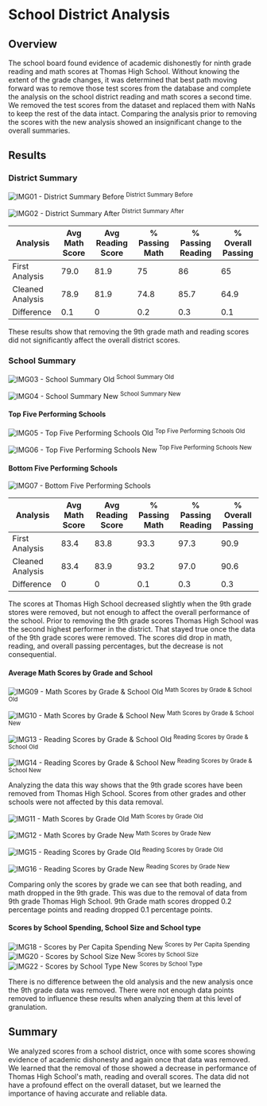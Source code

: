 # School District Analysis

## Overview
The school board found evidence of academic dishonestly for ninth grade reading and math scores at Thomas High School. Without knowing the extent of the grade changes, it was determined that best path moving forward was to remove those test scores from the database and complete the analysis on the school district reading and math scores a second time. We removed the test scores from the dataset and replaced them with NaNs to keep the rest of the data intact. Comparing the analysis prior to removing the scores with the new analysis showed an insignificant change to the overall summaries. 

## Results

### District Summary

![IMG01 - District Summary Before](https://github.com/mgochis/School_District_Analysis/blob/c1f542a883de2aabbd142cf20c1ce0031174a666/Images/IMG01%20-%20District%20Summary%20Old.png)
<sup>District Summary Before</sup>

![IMG02 - District Summary After](https://github.com/mgochis/School_District_Analysis/blob/c1f542a883de2aabbd142cf20c1ce0031174a666/Images/IMG02%20-%20District%20Summary%20New.png)
<sup>District Summary After</sup>


| Analysis | Avg Math Score | Avg Reading Score | % Passing Math | % Passing Reading | % Overall Passing |
| --- | --- | --- | --- | --- | --- |
| First Analysis | 79.0 | 81.9 | 75 | 86 | 65 |
| Cleaned Analysis | 78.9 | 81.9 | 74.8 | 85.7 | 64.9 |
| Difference | 0.1 | 0 | 0.2 | 0.3 | 0.1 |

These results show that removing the 9th grade math and reading scores did not significantly affect the overall district scores. 

### School Summary

![IMG03 - School Summary Old](https://github.com/mgochis/School_District_Analysis/blob/bfad70095a484bcecab8ebe64dbf41688ed241ca/Images/IMG03%20-%20School%20Summary%20Old.png)
<sup>School Summary Old</sup>

![IMG04 - School Summary New](https://github.com/mgochis/School_District_Analysis/blob/bfad70095a484bcecab8ebe64dbf41688ed241ca/Images/IMG04%20-%20School%20Summary%20New.png)
<sup>School Summary New</sup>

#### Top Five Performing Schools

![IMG05 - Top Five Performing Schools Old](https://github.com/mgochis/School_District_Analysis/blob/bfad70095a484bcecab8ebe64dbf41688ed241ca/Images/IMG05%20-%20Top%20Five%20Performing%20Schools%20Old.png)
<sup>Top Five Performing Schools Old</sup>

![IMG06 - Top Five Performing Schools New](https://github.com/mgochis/School_District_Analysis/blob/bfad70095a484bcecab8ebe64dbf41688ed241ca/Images/IMG06%20-%20Top%20Five%20Performing%20Schools%20New.png)
<sup>Top Five Performing Schools New</sup>

#### Bottom Five Performing Schools
![IMG07 - Bottom Five Performing Schools](https://github.com/mgochis/School_District_Analysis/blob/bfad70095a484bcecab8ebe64dbf41688ed241ca/Images/IMG08%20-%20Bottom%20Five%20Performing%20Schools%20New.png)

| Analysis | Avg Math Score | Avg Reading Score | % Passing Math | % Passing Reading | % Overall Passing
| --- | --- | --- | --- | --- | --- |
| First Analysis | 83.4 | 83.8 | 93.3 | 97.3 | 90.9 |
| Cleaned Analysis | 83.4 | 83.9 | 93.2 | 97.0 | 90.6 |
| Difference | 0 | 0 | 0.1 | 0.3 | 0.3 |

The scores at Thomas High School decreased slightly when the 9th grade stores were removed, but not enough to affect the overall performance of the school. Prior to removing the 9th grade scores Thomas High School was the second highest performer in the district. That stayed true once the data of the 9th grade scores were removed. The scores did drop in math, reading, and overall passing percentages, but the decrease is not consequential. 

#### Average Math Scores by Grade and School

![IMG09 - Math Scores by Grade & School Old](https://github.com/mgochis/School_District_Analysis/blob/bfad70095a484bcecab8ebe64dbf41688ed241ca/Images/IMG09%20-%20Math%20Scores%20by%20Grade%20&%20School%20Old.png)
<sup>Math Scores by Grade & School Old</sup>

![IMG10 - Math Scores by Grade & School New](https://github.com/mgochis/School_District_Analysis/blob/bfad70095a484bcecab8ebe64dbf41688ed241ca/Images/IMG10%20-%20Math%20Scores%20by%20Grade%20&%20School%20New.png)
<sup>Math Scores by Grade & School New</sup>

![IMG13 - Reading Scores by Grade & School Old](https://github.com/mgochis/School_District_Analysis/blob/bfad70095a484bcecab8ebe64dbf41688ed241ca/Images/IMG13%20-%20Reading%20Scores%20by%20Grade%20&%20School%20Old.png)
<sup>Reading Scores by Grade & School Old</sup>

![IMG14 - Reading Scores by Grade & School New](https://github.com/mgochis/School_District_Analysis/blob/bfad70095a484bcecab8ebe64dbf41688ed241ca/Images/IMG14%20-%20Reading%20Scores%20by%20Grade%20&%20School%20New.png)
<sup>Reading Scores by Grade & School New</sup>


Analyzing the data this way shows that the 9th grade scores have been removed from Thomas High School. Scores from other grades and other schools were not affected by this data removal.

![IMG11 - Math Scores by Grade Old](https://github.com/mgochis/School_District_Analysis/blob/bfad70095a484bcecab8ebe64dbf41688ed241ca/Images/IMG11%20-%20Math%20Scores%20by%20Grade%20Old.png)
<sup>Math Scores by Grade Old</sup>

![IMG12 - Math Scores by Grade New](https://github.com/mgochis/School_District_Analysis/blob/bfad70095a484bcecab8ebe64dbf41688ed241ca/Images/IMG12%20-%20Math%20Scores%20by%20Grade%20New.png)
<sup>Math Scores by Grade New</sup>

![IMG15 - Reading Scores by Grade Old](https://github.com/mgochis/School_District_Analysis/blob/bfad70095a484bcecab8ebe64dbf41688ed241ca/Images/IMG15%20-%20Reading%20Scores%20by%20Grade%20Old.png)
<sup>Reading Scores by Grade Old</sup>

![IMG16 - Reading Scores by Grade New](https://github.com/mgochis/School_District_Analysis/blob/bfad70095a484bcecab8ebe64dbf41688ed241ca/Images/IMG16%20-%20Reading%20Scores%20by%20Gread%20New.png)
<sup>Reading Scores by Grade New</sup>

Comparing only the scores by grade we can see that both reading, and math dropped in the 9th grade. This was due to the removal of data from 9th grade Thomas High School. 9th Grade math scores dropped 0.2 percentage points and reading dropped 0.1 percentage points. 

#### Scores by School Spending, School Size and School type

![IMG18 - Scores by Per Capita Spending New](https://github.com/mgochis/School_District_Analysis/blob/bfad70095a484bcecab8ebe64dbf41688ed241ca/Images/IMG18%20-%20Scores%20by%20Per%20Capita%20Spending%20New.png)
<sup>Scores by Per Capita Spending</sup>
![IMG20 - Scores by School Size New](https://github.com/mgochis/School_District_Analysis/blob/bfad70095a484bcecab8ebe64dbf41688ed241ca/Images/IMG20%20-%20Scores%20by%20School%20Size%20New.png)
<sup>Scores by School Size</sup>
![IMG22 - Scores by School Type New](https://github.com/mgochis/School_District_Analysis/blob/bfad70095a484bcecab8ebe64dbf41688ed241ca/Images/IMG22%20-%20Scores%20by%20School%20Type%20New.png)
<sup>Scores by School Type</sup>

There is no difference between the old analysis and the new analysis once the 9th grade data was removed. There were not enough data points removed to influence these results when analyzing them at this level of granulation.

## Summary

We analyzed scores from a school district, once with some scores showing evidence of academic dishonesty and again once that data was removed. We learned that the removal of those showed a decrease in performance of Thomas High School's math, reading and overall scores. The data did not have a profound effect on the overall dataset, but we learned the importance of having accurate and reliable data. 
